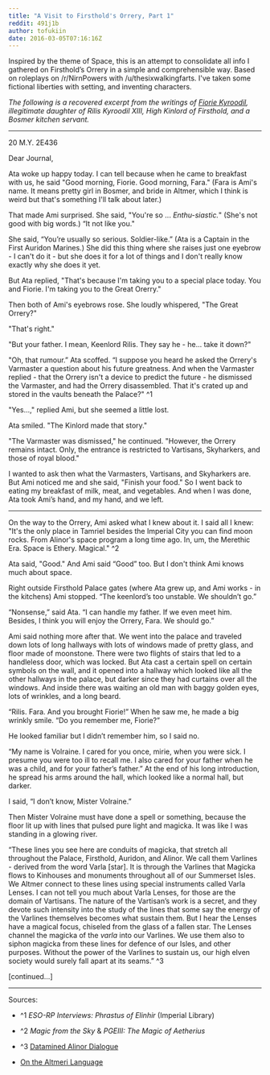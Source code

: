 ```yaml
---
title: "A Visit to Firsthold's Orrery, Part 1"
reddit: 491j1b
author: tofukiin
date: 2016-03-05T07:16:16Z
---
```


Inspired by the theme of Space, this is an attempt to consolidate all info I gathered on Firsthold’s Orrery in a simple and comprehensible way. Based on roleplays on /r/NirnPowers with /u/thesixwalkingfarts. I've taken some fictional liberties with setting, and inventing characters.




*The following is a recovered excerpt from the writings of [Fiorie Kyroodil](https://tofukiin.files.wordpress.com/2016/01/boiche.png), illegitimate daughter of Rilis Kyroodil XIII, High Kinlord of Firsthold, and a Bosmer kitchen servant.*


---


20 M.Y. 2E436



Dear Journal,



Ata woke up happy today. I can tell because when he came to breakfast with us, he said "Good morning, Fiorie. Good morning, Fara." (Fara is Ami's name. It means pretty girl in Bosmer, and bride in Altmer, which I think is weird but that's something I'll talk about later.)



That made Ami surprised. She said, "You're so ... *Enthu-siastic.*" (She's not good with big words.) “It not like you."



She said, “You’re usually so serious. Soldier-like.” (Ata is a Captain in the First Auridon Marines.) She did this thing where she raises just one eyebrow - I can't do it - but she does it for a lot of things and I don't really know exactly why she does it yet.



But Ata replied, "That's because I'm taking you to a special place today. You and Fiorie. I'm taking you to the Great Orerry."



Then both of Ami's eyebrows rose. She loudly whispered, "The Great Orrery?"



"That's right."



"But your father. I mean, Keenlord Rilis. They say he - he... take it down?"



"Oh, that rumour.” Ata scoffed. “I suppose you heard he asked the Orrery's Varmaster a question about his future greatness. And when the Varmaster replied - that the Orrery isn't a device to predict the future - he dismissed the Varmaster, and had the Orrery disassembled. That it's crated up and stored in the vaults beneath the Palace?" ^1



"Yes...," replied Ami, but she seemed a little lost.



Ata smiled. "The Kinlord made that story."



"The Varmaster was dismissed," he continued. "However, the Orrery remains intact. Only, the entrance is restricted to Vartisans, Skyharkers, and those of royal blood."



I wanted to ask then what the Varmasters, Vartisans, and Skyharkers are. But Ami noticed me and she said, "Finish your food." So I went back to eating my breakfast of milk, meat, and vegetables. And when I was done, Ata took Ami’s hand, and my hand, and we left.


---


On the way to the Orrery, Ami asked what I knew about it. I said all I knew: "It's the only place in Tamriel besides the Imperial City you can find moon rocks. From Alinor's space program a long time ago. In, um, the Merethic Era. Space is Ethery. Magical." ^2



Ata said, "Good." And Ami said “Good” too. But I don't think Ami knows much about space.



Right outside Firsthold Palace gates (where Ata grew up, and Ami works - in the kitchens) Ami stopped. “The keenlord’s too unstable. We shouldn’t go.”



“Nonsense,” said Ata. “I can handle my father. If we even meet him. Besides, I think you will enjoy the Orrery, Fara. We should go.”



Ami said nothing more after that. We went into the palace and traveled down lots of long hallways with lots of windows made of pretty glass, and floor made of moonstone. There were two flights of stairs that led to a handleless door, which was locked. But Ata cast a certain spell on certain symbols on the wall, and it opened into a hallway which looked like all the other hallways in the palace, but darker since they had curtains over all the windows. And inside there was waiting an old man with baggy golden eyes, lots of wrinkles, and a long beard.



“Rilis. Fara. And you brought Fiorie!” When he saw me, he made a big wrinkly smile. “Do you remember me, Fiorie?”



He looked familiar but I didn’t remember him, so I said no.



“My name is Volraine. I cared for you once, mirie, when you were sick. I presume you were too ill to recall me. I also cared for your father when he was a child, and for your father’s father.” At the end of his long introduction, he spread his arms around the hall, which looked like a normal hall, but darker.



I said, “I don’t know, Mister Volraine.”



Then Mister Volraine must have done a spell or something, because the floor lit up with lines that pulsed pure light and magicka. It was like I was standing in a glowing river.



“These lines you see here are conduits of magicka, that stretch all throughout the Palace, Firsthold, Auridon, and Alinor. We call them Varlines - derived from the word Varla [star]. It is through the Varlines that Magicka flows to Kinhouses and monuments throughout all of our Summerset Isles. We Altmer connect to these lines using special instruments called Varla Lenses. I can not tell you much about Varla Lenses, for those are the domain of Vartisans. The nature of the Vartisan’s work is a secret, and they devote such intensity into the study of the lines that some say the energy of the Varlines themselves becomes what sustain them. But I hear the Lenses have a magical focus, chiseled from the glass of a fallen star. The Lenses channel the magicka of the *varla* into our Varlines. We use them also to siphon magicka from these lines for defence of our Isles, and other purposes. Without the power of the Varlines to sustain us, our high elven society would surely fall apart at its seams.” ^3



[continued…]



---



Sources:






* ^1 *ESO-RP Interviews: Phrastus of Elinhir* (Imperial Library)


* ^2 *Magic from the Sky* &amp; *PGEIII: The Magic of Aetherius*


* ^3 [Datamined Alinor Dialogue](/r/teslore/comments/2ze651/datamine_previous_future_aldmeri_dominion/?ref=share&amp;ref_source=link)


* [On the Altmeri Language](http://www.imperial-library.info/content/hrafnirs-languages-nordic)





